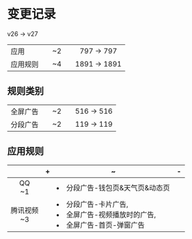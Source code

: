 # 变更记录

v26 -> v27

||||||
|-|:-:|:-:|:-:|:-:|
|应用||~2||797 -> 797|
|应用规则||~4||1891 -> 1891|

## 规则类别

||||||
|-|:-:|:-:|:-:|:-:|
|全屏广告||~2||516 -> 516|
|分段广告||~2||119 -> 119|

## 应用规则

||+|~|-|
|:-:|-|-|-|
|QQ<br>~1||<li>分段广告-钱包页&天气页&动态页||
|腾讯视频<br>~3||<li>分段广告-卡片广告,<li>全屏广告-视频播放时的广告,<li>全屏广告-首页-弹窗广告||

